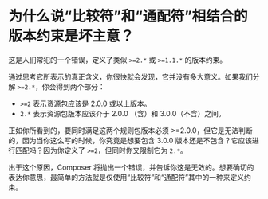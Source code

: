 # 为什么说“比较符”和“通配符”相结合的版本约束是坏主意？

这是人们常犯的一个错误，定义了类似 `>=2.*` 或 `>=1.1.*` 的版本约束。

通过思考它所表示的真正含义，你很快就会发现，它并没有多大意义。如果我们分解 `>=2.*`，你会得到两个部分：

- `>=2` 表示资源包应该是 2.0.0 或以上版本。
- `2.*` 表示资源包版本应该介于 2.0.0 （含）和 3.0.0（不含）之间。

正如你所看到的，要同时满足这两个规则包版本必须 >=2.0.0，但它是无法判断的，因为当你这么写的时候，你究竟是想要包含 3.0.0 版本还是不包含？它应该进行匹配吗？因为你定义了 `>=2`，但同时你又限制它为 `2.*`。

出于这个原因，Composer 将抛出一个错误，并告诉你这是无效的。想要确切的表达你意思，最简单的方法就是仅使用“比较符”和“通配符”其中的一种来定义约束。